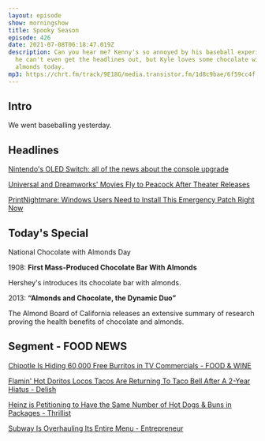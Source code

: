 ```yaml
---
layout: episode
show: morningshow
title: Spooky Season
episode: 426
date: 2021-07-08T06:18:47.019Z
description: Can you hear me? Kenny's so annoyed by his baseball experience that
  he can't even get the headlines out, but Kyle loves some chocolate with
  almonds today.
mp3: https://chrt.fm/track/9E18G/media.transistor.fm/1d8c9bae/6f59cc4f.mp3
---
```

## Intro

We went baseballing yesterday.

## Headlines

[Nintendo's OLED Switch: all of the news about the console upgrade](https://www.theverge.com/2021/7/6/22565307/nintendo-oled-switch-screen-news-updates)

[Universal and Dreamworks' Movies Fly to Peacock After Theater Releases](https://gizmodo.com/universal-and-dreamworks-movies-will-fly-to-peacock-aft-1847243333)

[PrintNightmare: Windows Users Need to Install This Emergency Patch Right Now](https://gizmodo.com/printnightmare-windows-users-need-to-install-this-emer-1847243126)

## Today's Special

National Chocolate with Almonds Day

1908: **First Mass-Produced Chocolate Bar With Almonds**

Hershey's introduces its chocolate bar with almonds.

2013: **“Almonds and Chocolate, the Dynamic Duo”**

The Almond Board of California releases an extensive summary of research proving the health benefits of chocolate and almonds.

## Segment - FOOD NEWS

[Chipotle Is Hiding 60,000 Free Burritos in TV Commercials - FOOD & WINE](https://apple.news/AYB8OckyrSWqUz6gf2W2E_Q)

[Flamin' Hot Doritos Locos Tacos Are Returning To Taco Bell After A 2-Year Hiatus - Delish](https://apple.news/Aq6Wqhk_yStygeqdHcX5BNg)

[Heinz is Petitioning to Have the Same Number of Hot Dogs & Buns in Packages - Thrillist](https://apple.news/ALFo21ABJTcKXY9B8XY9pUA)

[Subway Is Overhauling Its Entire Menu - Entrepreneur](https://apple.news/Aytx58jI5SmmOXx5GjdL1Pg)
